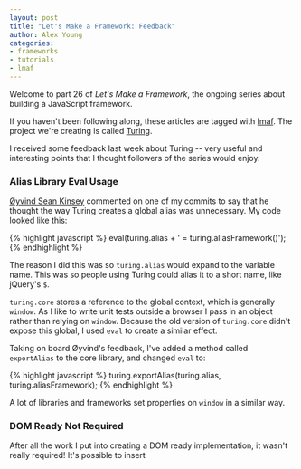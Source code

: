 ```yaml
---
layout: post
title: "Let's Make a Framework: Feedback"
author: Alex Young
categories: 
- frameworks
- tutorials
- lmaf
---
```


Welcome to part 26 of *Let's Make a Framework*, the ongoing series about building a JavaScript framework.

If you haven't been following along, these articles are tagged with [lmaf](http://dailyjs.com/tags.html#lmaf). The project we're creating is called [Turing](http://github.com/alexyoung/turing.js).

I received some feedback last week about Turing -- very useful and interesting points that I thought followers of the series would enjoy.

### Alias Library Eval Usage

[Øyvind Sean Kinsey](http://github.com/oyvindkinsey) commented on one of my commits to say that he thought the way Turing creates a global alias was unnecessary. My code looked like this:

{% highlight javascript %}
eval(turing.alias + ' = turing.aliasFramework()');
{% endhighlight %}

The reason I did this was so <code>turing.alias</code> would expand to the variable name. This was so people using Turing could alias it to a short name, like jQuery's <code>$</code>.

<code>turing.core</code> stores a reference to the global context, which is generally <code>window</code>. As I like to write unit tests outside a browser I pass in an object rather than relying on <code>window</code>. Because the old version of <code>turing.core</code> didn't expose this global, I used <code>eval</code> to create a similar effect.

Taking on board Øyvind's feedback, I've added a method called <code>exportAlias</code> to the core library, and changed <code>eval</code> to:

{% highlight javascript %}
turing.exportAlias(turing.alias, turing.aliasFramework);
{% endhighlight %}

A lot of libraries and frameworks set properties on <code>window</code> in a similar way.

### DOM Ready Not Required

After all the work I put into creating a DOM ready implementation, it wasn't really required! It's possible to insert <code>

<script>
</code> tags at the end of a document to get a similar effect -- this is actually recommended for performance reasons by people like Yahoo! and Google.

[Arnout Kazemier](http://twitter.com/3rdEden) let me know that all my hard work and the source of my steadily worsening RSI was worthless, so thanks Arnout!

In all seriousness, it's useful to be aware of this alternative. Arnout even provided an example that clearly backs up the performance claims:

> [Here's a good example](http://stevesouders.com/cuzillion/?c0=hj1hfff3_1_f&t=1281690264262) of blocking rendering with a script. The script in the head takes 3 seconds to load and 1 second to execute. You will see a white page for 4 seconds because it blocks the rendering of the page because it's loaded in the head. And the browser can't continue because the contents might affect how the rest of page needs to be rendered.

I enjoyed the simplicity of this approach versus dozens of lines of JavaScript. And as far as this tutorial series is concerned, it's good to know when frameworks are doing a lot of heavy lifting for features that aren't always required.
